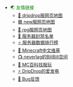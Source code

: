 * <font color=green>🌏 友情链接</font>
  * [🔵 dripdrop服网页地图](http://map.dripdrop.wiki/)
  * [🟦 new服网页地图](http://map2.dripdrop.wiki/)
  * [🔶 rpg服网页地图](http://map3.dripdrop.wiki/)
  * [🚫 服务器封禁名单](http://ban.dripdrop.wiki/)
  * [⭐ 服务器数据排行榜](http://stats.dripdrop.wiki/)
  * [📔 Minecraft中文维基](https://zh.minecraft.wiki/)
  * [📺 neverlag的BiliBili空间](https://space.bilibili.com/17971507)
  * [🔎 MC百科找服玩](https://play.mcmod.cn/sv20187004.html)
  * [⚡ DripDrop的爱发电](https://afdian.net/@dripdrop)
  * [🐛 Bug反馈](https://gitee.com/neverlag/drip-drop-server/issues)
  <!-- * [HMCL启动器](http://ci.huangyuhui.net/job/HMCL/)
  * [PCL启动器](https://afdian.net/p/0164034c016c11ebafcb52540025c377)
  * [Minecraft Heads](https://minecraft-heads.com/)
  * [NameMC](https://namemc.com/)
  * ~~[MCBBS宣传贴(已经寄了)](https://www.mcbbs.net/thread-1129320-1-1.html)~~ -->